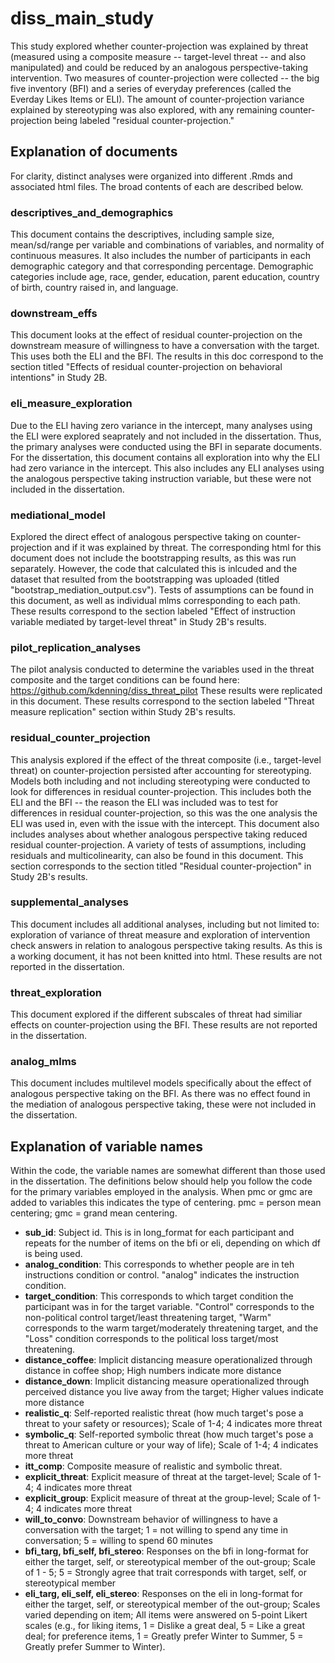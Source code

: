 # diss_main_study

This study explored whether counter-projection was explained by threat (measured using a composite measure -- target-level threat -- and also manipulated) and could be reduced by an analogous perspective-taking intervention. Two measures of counter-projection were collected -- the big five inventory (BFI) and a series of everyday preferences (called the Everday Likes Items or ELI). The amount of counter-projection variance explained by stereotyping was also explored, with any remaining counter-projection being labeled "residual counter-projection."

## Explanation of documents

For clarity, distinct analyses were organized into different .Rmds and associated html files. The broad contents of each are described below.

### descriptives_and_demographics

This document contains the descriptives, including sample size, mean/sd/range per variable and combinations of variables, and normality of continuous measures. It also includes the number of participants in each demographic category and that corresponding percentage. Demographic categories include age, race, gender, education, parent education, country of birth, country raised in, and language. 

### downstream_effs

This document looks at the effect of residual counter-projection on the downstream measure of willingness to have a conversation with the target. This uses both the ELI and the BFI. The results in this doc correspond to the section titled "Effects of residual counter-projection on behavioral intentions" in Study 2B.

### eli_measure_exploration

Due to the ELI having zero variance in the intercept, many analyses using the ELI were explored seaprately and not included in the dissertation. Thus, the primary analyses were conducted using the BFI in separate documents. For the dissertation, this document contains all exploration into why the ELI had zero variance in the intercept. This also includes any ELI analyses using the analogous perspective taking instruction variable, but these were not included in the dissertation.

### mediational_model

Explored the direct effect of analogous perspective taking on counter-projection and if it was explained by threat. The corresponding html for this document does not include the bootstrapping results, as this was run separately. However, the code that calculated this is inlcuded and the dataset that resulted from the bootstrapping was uploaded  (titled "bootstrap_mediation_output.csv"). Tests of assumptions can be found in this document, as well as individual mlms corresponding to each path. These results correspond to the section labeled "Effect of instruction variable mediated by target-level threat" in Study 2B's results.

### pilot_replication_analyses

The pilot analysis conducted to determine the variables used in the threat composite and the target conditions can be found here: https://github.com/kdenning/diss_threat_pilot These results were replicated in this document. These results correspond to the section labeled "Threat measure replication" section within Study 2B's results.

### residual_counter_projection

This analysis explored if the effect of the threat composite (i.e., target-level threat) on counter-projection persisted after accounting for stereotyping. Models both including and not including stereotyping were conducted to look for differences in residual counter-projection. This includes both the ELI and the BFI -- the reason the ELI was included was to test for differences in residual counter-projection, so this was the one analysis the ELI was used in, even with the issue with the intercept. This document also includes analyses about whether analogous perspective taking reduced residual counter-projection. A variety of tests of assumptions, including residuals and multicolinearity, can also be found in this document. This section corresponds to the section titled "Residual counter-projection" in Study 2B's results.

### supplemental_analyses

This document includes all additional analyses, including but not limited to: exploration of variance of threat measure and exploration of intervention check answers in relation to analogous perspective taking results. As this is a working document, it has not been knitted into html. These results are not reported in the dissertation.

### threat_exploration

This document explored if the different subscales of threat had similiar effects on counter-projection using the BFI. These results are not reported in the dissertation.

### analog_mlms

This document includes multilevel models specifically about the effect of analogous perspective taking on the BFI. As there was no effect found in the mediation of analogous perspective taking, these were not included in the dissertation.

## Explanation of variable names

Within the code, the variable names are somewhat different than those used in the dissertation. The definitions below should help you follow the code for the primary variables employed in the analysis. When pmc or gmc are added to variables this indicates the type of centering. pmc = person mean centering; gmc = grand mean centering.

- **sub_id**: Subject id. This is in long_format for each participant and repeats for the number of items on the bfi or eli, depending on which df is being used.
- **analog_condition**: This corresponds to whether people are in teh instructions condition or control. "analog" indicates the instruction condition.
- **target_condition**: This corresponds to which target condition the participant was in for the target variable. "Control" corresponds to the non-political control target/least threatening target, "Warm" corresponds to the warm target/moderately threatening target, and the "Loss" condition corresponds to the political loss target/most threatening.
- **distance_coffee**: Implicit distancing measure operationalized through distance in coffee shop; High numbers indicate more distance
- **distance_down**: Implicit distancing measure operationalized through perceived distance you live away from the target; Higher values indicate more distance
- **realistic_q**: Self-reported realistic threat (how much target's pose a threat to your safety or resources); Scale of 1-4; 4 indicates more threat
- **symbolic_q**: Self-reported symbolic threat (how much target's pose a threat to American culture or your way of life);  Scale of 1-4; 4 indicates more threat
- **itt_comp**: Composite measure of realistic and symbolic threat. 
- **explicit_threat**: Explicit measure of threat at the target-level;  Scale of 1-4; 4 indicates more threat
- **explicit_group**: Explicit measure of threat at the group-level;  Scale of 1-4; 4 indicates more threat
- **will_to_convo**: Downstream behavior of willingness to have a conversation with the target; 1 = not willing to spend any time in conversation; 5 = willing to spend 60 minutes
- **bfi_targ, bfi_self, bfi_stereo**: Responses on the bfi in long-format for either the target, self, or stereotypical member of the out-group; Scale of 1 - 5; 5 = Strongly agree that trait corresponds with target, self, or stereotypical member
- **eli_targ, eli_self, eli_stereo**: Responses on the eli in long-format for either the target, self, or stereotypical member of the out-group; Scales varied depending on item; All items were answered on 5-point Likert scales (e.g., for liking items, 1 = Dislike a great deal, 5 = Like a great deal; for preference items, 1 = Greatly prefer Winter to Summer, 5 = Greatly prefer Summer to Winter).



